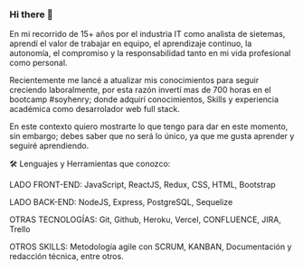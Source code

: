 ### Hi there 👋

<!--
**evillalba510/evillalba510** is a ✨ _special_ ✨ repository because its `README.md` (this file) appears on your GitHub profile.

Here are some ideas to get you started:

- 🔭 I’m currently working on ...
- 🌱 I’m currently learning ...
- 👯 I’m looking to collaborate on ...
- 🤔 I’m looking for help with ...
- 💬 Ask me about ...
- 📫 How to reach me: ...
- 😄 Pronouns: ...
- ⚡ Fun fact: ...
-->


En mi recorrido de 15+ años por el industria IT como analista de sietemas, aprendí el valor de trabajar en equipo, el aprendizaje continuo, la autonomía, el compromiso y la responsabilidad tanto en mi vida profesional como personal.

Recientemente me lancé a atualizar mis conocimientos para seguir creciendo laboralmente, por esta razón invertí mas de 700 horas en el bootcamp #soyhenry; donde adquirí conocimientos, Skills y experiencia académica como desarrolador web full stack.

En este contexto quiero mostrarte lo que tengo para dar en este momento, sin embargo; debes saber que no será lo único, ya que me gusta aprender y seguiré aprendiendo.

🛠️ Lenguajes y Herramientas que conozco:

LADO FRONT-END: 
JavaScript, 
ReactJS, 
Redux, 
CSS, 
HTML, 
Bootstrap

LADO BACK-END: 
NodeJS, 
Express, 
PostgreSQL, 
Sequelize

OTRAS TECNOLOGÍAS: 
Git, 
Github, 
Heroku, 
Vercel, 
CONFLUENCE, 
JIRA, 
Trello

OTROS SKILLS: 
Metodología agile con SCRUM, 
KANBAN, 
Documentación y redacción técnica, 
entre otros.
